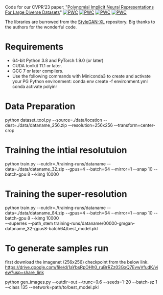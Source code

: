 Code for our CVPR'23 paper: "[Polynomial Implicit Neural Representations For Large Diverse Datasets](https://arxiv.org/pdf/2303.11424.pdf)"
[![PWC](https://img.shields.io/endpoint.svg?url=https://paperswithcode.com/badge/polynomial-implicit-neural-representations/image-generation-on-imagenet-128x128)](https://paperswithcode.com/sota/image-generation-on-imagenet-128x128?p=polynomial-implicit-neural-representations)
[![PWC](https://img.shields.io/endpoint.svg?url=https://paperswithcode.com/badge/polynomial-implicit-neural-representations/image-generation-on-imagenet-256x256)](https://paperswithcode.com/sota/image-generation-on-imagenet-256x256?p=polynomial-implicit-neural-representations)
[![PWC](https://img.shields.io/endpoint.svg?url=https://paperswithcode.com/badge/polynomial-implicit-neural-representations/image-generation-on-imagenet-512x512)](https://paperswithcode.com/sota/image-generation-on-imagenet-512x512?p=polynomial-implicit-neural-representations)
[![PWC](https://img.shields.io/endpoint.svg?url=https://paperswithcode.com/badge/polynomial-implicit-neural-representations/image-generation-on-ffhq-256-x-256)](https://paperswithcode.com/sota/image-generation-on-ffhq-256-x-256?p=polynomial-implicit-neural-representations)


The libraries are burrowed from the [StyleGAN-XL](https://github.com/autonomousvision/stylegan_xl.git) repository. Big thanks to the authors for the wonderful code.




# Requirements 
- 64-bit Python 3.8 and PyTorch 1.9.0 (or later)
- CUDA toolkit 11.1 or later.
- GCC 7 or later compilers.
- Use the following commands with Miniconda3 to create and activate your PG Python environment:
    conda env create -f environment.yml
    conda activate polyinr

# Data Preparation 
  python dataset_tool.py --source=./data/location --dest=./data/dataname_256.zip --resolution=256x256 --transform=center-crop



# Training the intial resolutuion

python train.py --outdir=./training-runs/dataname  --data=./data/dataname_32.zip --gpus=4 --batch=64 --mirror=1 --snap 10 --batch-gpu 8 --kimg 10000


# Training the super-resolution 

python train.py --outdir=./training-runs/dataname --data=./data/dataname_64.zip --gpus=4 --batch=64 --mirror=1 --snap 10 --batch-gpu 8 --kimg 10000 \
  --superres --path_stem training-runs/dataname/00000-gmgan-dataname_32-gpus8-batch64/best_model.pkl


# To generate samples run
first download the imagenet (256x256) checkpoint from the below link.
https://drive.google.com/file/d/1aYbsRpOHh0_ruBrRZz03GxQ7EvwVfudK/view?usp=share_link

python gen_images.py --outdir=out --trunc=0.6 --seeds=1-20 --batch-sz 1 --class 135 --network=path/to/best_model.pkl

